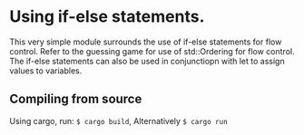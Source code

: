 # Using if-else statements.
This very simple module surrounds the use of if-else statements for flow control.
Refer to the guessing game for use of std::Ordering for flow control.
The if-else statements can also be used in conjunctiopn with let to assign values
to variables.

## Compiling from source
Using cargo, run:
`$ cargo build`, Alternatively `$ cargo run`
